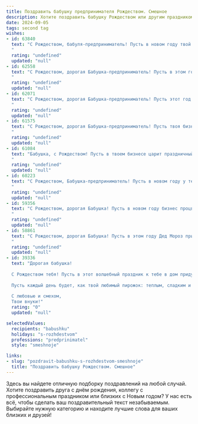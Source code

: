 ```yaml
---
title: Поздравить бабушку предпринимателя Рождеством. Смешное
description: Хотите поздравить бабушку Рождеством или другим праздником? Наш ИИ создаст незабываемое поздравление, а вы обязательно выделитесь среди других.  
date: 2024-09-05
tags: second tag
wishes:
- id: 63840
  text: "С Рождеством, бабуля-предприниматель! Пусть в новом году твой бизнес процветает как рождественская елка, а прибыль льется рекой, как глинтвейн на праздничном столе! 😉
  "
  rating: "undefined"
  updated: "null"
- id: 62558
  text: "С Рождеством, дорогая Бабушка-предприниматель! Пусть в этом году твоя бизнес-империя расширяется не хуже, чем елка в Новый год, а прибыль растет как снежный ком! 🎄💰
  "
  rating: "undefined"
  updated: "null"
- id: 62071
  text: "С Рождеством, дорогая Бабушка-предприниматель! Пусть этот год принесет тебе не только прибыль, но и море веселья, а Дед Мороз одарит тебя не только подарками, но и новыми, блестящими идеями для бизнеса! 🎅💰🎉
  "
  rating: "undefined"
  updated: "null"
- id: 61575
  text: "С Рождеством, дорогая Бабушка-предприниматель! Пусть твоя бизнес-интуиция всегда подсказывает тебе правильные решения, а прибыль льется рекой, как святая вода в Рождественскую ночь! 🎄💰✨
  "
  rating: "undefined"
  updated: "null"
- id: 61084
  text: "Бабушка, с Рождеством! Пусть в твоем бизнесе царит праздничный дух -  пусть продажи взлетят выше елки, а конкуренты останутся в роли пастухов, которым не досталось места в гостинице! 🎄💰🎉
  "
  rating: "undefined"
  updated: "null"
- id: 60223
  text: "С Рождеством, Бабушка-предприниматель! Пусть в новом году у тебя будет не только рождественская елка, но и елка прибыли!  🎄💰
  "
  rating: "undefined"
  updated: "null"
- id: 59356
  text: "С Рождеством, дорогая Бабушка! Пусть в новом году бизнес процветает, как елка в праздничном убранстве, а прибыль растет быстрее, чем цены на мандарины!
  "
  rating: "undefined"
  updated: "null"
- id: 58861
  text: "С Рождеством, дорогая Бабушка! Пусть в этом году Дед Мороз принесет тебе не только подарки, но и новых клиентов, прибыльных контрактов и самых удачных инвестиций! 🎄🎁💰😜
  "
  rating: "undefined"
  updated: "null"
- id: 39336
  text: "Дорогая бабушка!
  
  С Рождеством тебя! Пусть в этот волшебный праздник к тебе в дом придут не только подарки, но и замечательные идеи для новых бизнес-проектов! Желаю, чтобы твои мечты взлетели, как рождественская звезда, а доходы увеличились так, как количество варений в твоих банках!
  
  Пусть каждый день будет, как твой любимый пирожок: теплым, сладким и с начинкой успешных сделок! Береги здоровье, чтобы ты могла растить своих внуков и радовать нас своими кулинарными шедеврами!
  
  С любовью и смехом,
  Твои внуки!"
  rating: "0"
  updated: "null"

selectedValues:
  recipients: "babushku"
  holidays: "s-rozhdestvom"
  professions: "predprinimatel"
  style: "smeshnoje"

links:
- slug: "pozdravit-babushku-s-rozhdestvom-smeshnoje"
  title: "Поздравить бабушку Рождеством. Смешное"
---
```


Здесь вы найдете отличную подборку поздравлений на любой случай. 
Хотите поздравить друга с днём рождения, коллегу с профессиональным праздником или близких с Новым годом? У нас есть всё, чтобы сделать ваш поздравительный текст незабываемым. Выбирайте нужную категорию и находите лучшие слова для ваших близких и друзей!
